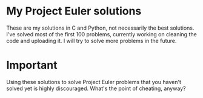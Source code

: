 # My Project Euler solutions
These are my solutions in C and Python, not necessarily the best solutions. I've solved most of the first 100 problems, currently working on cleaning the code and uploading it. I will try to solve more problems in the future.

# Important
Using these solutions to solve Project Euler problems that you haven't solved yet is highly discouraged. What's the point of cheating, anyway?
